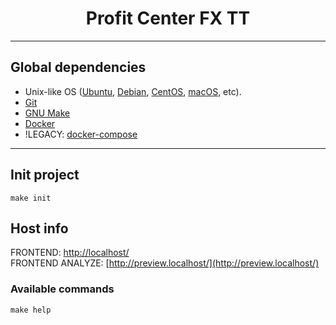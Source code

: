 <h1 align="center">Profit Center FX TT</h1>
<hr/>

## Global dependencies
- Unix-like OS ([Ubuntu](https://ubuntu.com/download), [Debian](https://www.debian.org/download), [CentOS](https://www.centos.org/download/), [macOS](https://www.apple.com/macos/),  etc).
- [Git](https://git-scm.com/downloads)
- [GNU Make](https://www.gnu.org/software/make/)
- [Docker](https://docs.docker.com/engine/install/)
- !LEGACY: [docker-compose](https://docs.docker.com/compose/install/)
<hr/>

## Init project

```make init```

## Host info

FRONTEND: [http://localhost/](http://localhost/) <br />
FRONTEND ANALYZE: [http://preview.localhost/](http://preview.localhost/)

### Available commands
```make help```
